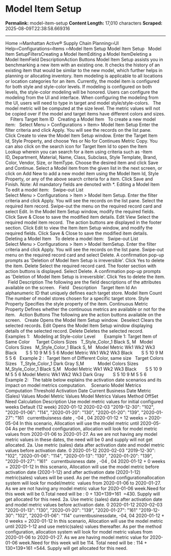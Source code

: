 # Model Item Setup

**Permalink:** model-item-setup
**Content Length:** 17,010 characters
**Scraped:** 2025-08-09T22:38:58.669316

---

Home &rsaquo;&rsaquo;Manhattan Active® Supply Chain Planning&rsaquo;&rsaquo;UI Help&rsaquo;&rsaquo;Configurations&rsaquo;&rsaquo;Items ››Model Item Setup Model Item Setup &nbsp; Model Item SetupFiltersCreating a Model ItemEditing a Model ItemDeleting a Model ItemField DescriptionAction Buttons Model Item Setup assists you in benchmarking a new item with an existing one. It checks the history of an existing item that would be similar to the new model, which further helps in planning or allocating inventory. Item modeling is applicable to&nbsp;all locations or location categories for an item. Currently, the&nbsp;model item is&nbsp;configured for both style and style-color levels. If modeling is configured on both levels, the style-color&nbsp;modeling will be honored. Users can configure the modeling from the UI and interface. When&nbsp;configuring the modeling from the UI, users will need to type in target and model style/style-colors.&nbsp;&nbsp; The model metric will be computed at the size level.&nbsp;The metric&nbsp;values will not be copied over&nbsp;if the model and target items have different colors and sizes. &nbsp; &nbsp; Filters Target Item ID &nbsp; Creating a Model Item &nbsp; To create a new model item: &nbsp; Select&nbsp;Menu&nbsp;&gt;&nbsp;Configurations&nbsp;&gt;&nbsp;Item&gt;&nbsp;Model Item Setup Enter the filter criteria and click&nbsp;Apply. You will see the records on the list pane. Click&nbsp;Create&nbsp;to view the&nbsp;Model Item&nbsp;Setup&nbsp;window. Enter the&nbsp;Target Item Id,&nbsp;Style Property, and choose Yes or No for Continues Metric Copy. You can also click on the search icon for Target Item Id to open the&nbsp;Item Lookup&nbsp;wherein you can search for a item using criteria such as&nbsp;-Item ID,&nbsp;Department,&nbsp;Material,&nbsp;Name,&nbsp;Class,&nbsp;Subclass, Style Template,&nbsp;Brand, Color, Vendor, Size,&nbsp;or ItemType.&nbsp;Choose the desired item and click&nbsp;Save and Continue. Select a&nbsp;Model item&nbsp;from the given list in the next screen, or click on&nbsp;Add New&nbsp;to add a new model item using the&nbsp;Model Item Id, Style Property,&nbsp;or any of the above search criteria for a item. Click&nbsp;Save and Finish. Note:&nbsp;All mandatory fields are denoted with *. Editing a Model Item &nbsp; To edit a model item: &nbsp; Swipe-out List Select&nbsp;Menu&nbsp;&gt;&nbsp;Configurations&nbsp;&gt;&nbsp;Item&nbsp;&gt;&nbsp;Model Item Setup. Enter the filter criteria and click&nbsp;Apply. You will see the records on the list pane. Select the required item record. Swipe-out the menu on the required record card and select&nbsp;Edit. In the&nbsp;Model Item Setup&nbsp;window, modify the required fields. Click&nbsp;Save & Close&nbsp;to save the modified item details. Edit View Select the required model item&nbsp;record.&nbsp; The action buttons are displayed in the footer section. Click&nbsp;Edit&nbsp;to view the&nbsp;Item item Setup&nbsp;window, and modify the required fields. Click&nbsp;Save & Close&nbsp;to save the modified item details. &nbsp; Deleting a Model Item &nbsp; To delete a model item: &nbsp; Swipe-out List Select&nbsp;Menu&nbsp;&gt;&nbsp;Configurations&nbsp;&gt;&nbsp;Item&nbsp;&gt;&nbsp;Model ItemSetup. Enter the filter criteria and click&nbsp;Apply. You will see the records on the list pane. Swipe-out menu on the required record card and select&nbsp;Delete. A confirmation pop-up prompts as &#39;Deletion of Model Item Setup is irreversible&#39;. Click&nbsp;Yes&nbsp;to delete the item. Delete Select the required record card. The footer section with action buttons is displayed. Select&nbsp;Delete. A confirmation pop-up prompts as &#39;Deletion of Model Item Setup is irreversible&#39;. Click&nbsp;Yes&nbsp;to delete the item. &nbsp; Field Description The following are the field descriptions of the attributes available on the screen. &nbsp; Field &nbsp; Description &nbsp; Target Item Id An alphanumeric ID that uniquely defines each target store. Model Item&nbsp;Count The number of model stores chosen for a specific target store. Style Property Specifies the style property of the item. Continuous Metric Property Defines whether the continuous metrics are available or not for the item. &nbsp; Action Buttons The following are the action buttons available on the screen. &nbsp; Create Opens the&nbsp;Model Item Setup&nbsp;window.&nbsp; Deselect Clears the selected records. Edit Opens the&nbsp;Model Item Setup&nbsp;window displaying details of the selected record. Delete Deletes the selected record. &nbsp; Examples 1: &nbsp; Modeling at Style-color Level &nbsp; &nbsp; &nbsp; Example 1: Target Item of Same Color &nbsp; &nbsp; Target Colors Sizes &nbsp; T_Style_Color_1 Black S, M &nbsp; Model Colors Sizes &nbsp; M_Style_Color_1 Black S, M &nbsp; Model Metric Wk1 Wk2 Wk3 Black &nbsp; &nbsp; &nbsp; S 5 10 9 M 5 5 6 Model Metric Wk1 Wk2 Wk3 Black &nbsp; &nbsp; &nbsp; S 5 10 9 M 5 5 6 &nbsp; Example 2 :&nbsp; Target Item of Different Color, same size &nbsp; Target Colors Sizes &nbsp; T_Style_Color_1 Dark Gray S,M &nbsp; &nbsp; &nbsp; &nbsp; &nbsp; Model Colors Sizes &nbsp; M_Style_Color_1 Black S,M &nbsp; Model Metric Wk1 Wk2 Wk3 Black &nbsp; &nbsp; &nbsp; S 5 10 9 M 5 5 6 Model Metric Wk1 Wk2 Wk3 Dark Gray &nbsp; &nbsp; &nbsp; S 5 10 9 M 5 5 6 &nbsp; Example 2: &nbsp; The table below explains the&nbsp;activation date scenarios and&nbsp;its impact on model metrics computation.&nbsp; &nbsp; Scenario Model Metrics Computation Threshold Activation Date Current Business Date Metric (Sales) Values Model Metric Values Model Metrics Values Method OffSet Need Calculation Description Use model metric values for initial configured weeks Default (12 week) 2020-01-12 2020-02-03 &quot;2019-12-30&quot;: &quot;102&quot;, &quot;2020-01-06&quot;: &quot;114&quot;, &quot;2020-01-20&quot;: &quot;130&quot;, &quot;2020-01-20&quot;: &quot;139&quot;, &quot;2020-01-27&quot;: &quot;161 &nbsp; currentbuisness date , -04 , 04 2020-01-12 + 12 weeks = 2020-05-04 In this scenario, Allocation will use the model metric until 2020-05-04 As per the method configuration, allocation will look for model metric values from 2020-01-06 to 2020-01-27. As we are not having any model metric values in these dates, the need will be 0 and supply will not get allocated. 2a. Use metric (sales) data after activation date and model metric values before activation date. 0 2020-01-12 2020-02-03 &quot;2019-12-30&quot;: &quot;102&quot;, &quot;2020-01-06&quot;: &quot;114&quot;, &quot;2020-01-13&quot;: &quot;130&quot;, &quot;2020-01-20&quot;: &quot;139&quot;, &quot;2020-01-27&quot;: &quot;161&quot; &nbsp; currentbuisness date , -04 , 04 2020-01-12 + 0 weeks = 2020-01-12 In this scenario, Allocation will use the model metric before activation date (2020-1-12) and after activation date (2020-1-12) metric(sales) values will be used. As per the method configurationallocation system will look for model/metric &nbsp;values from 2020-01-06 to 2020-01-27. As we are not having any model metric value for 2020-01-06 week.Need for this week will be 0.Total need will be : 0 + 130+139+161 &nbsp;=430. Supply will get allocated for this need. 2a. Use metric (sales) data after activation date and model metric values before activation date. 0 2020-01-12 2020-02-03 &quot;2020-01-13&quot;: &quot;130&quot;, &quot;2020-01-20&quot;: &quot;139&quot;, &quot;2020-01-27&quot;: &quot;161&quot; &quot;2019-12-30&quot;: &quot;102&quot;, &quot;2020-01-06&quot;: &quot;114&quot; currentbusinessdate, -04, 04 2020-01-12 + 0 weeks = 2020-01-12 In this scenario, Allocation will use the model metric until 2020-1-12 and use metric(sales) values thereafter. As per the method configuration, allocation system will look for model metric values from 2020-01-06 to 2020-01-27. As we are having model metric value for 2020-01-06 week.Need for this week will be 114. Total need will be : 114 + 130+139+161 =544. Supply will get allocated for this need.
